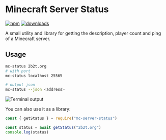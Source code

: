 # Minecraft Server Status

[![npm](https://img.shields.io/npm/v/mc-server-status.svg)](https://www.npmjs.com/package/mc-server-status)
[![downloads](https://img.shields.io/npm/dm/mc-server-status.svg)](https://www.npmjs.com/package/mc-server-status)

A small utility and library for getting the description, player count
and ping of a Minecraft server.

## Usage

```bash
mc-status 2b2t.org
# with port
mc-status localhost 25565

# output json
mc-status --json <address>
```

![Terminal output](https://gitlab.com/janispritzkau/mc-status/raw/master/terminal.png)

You can also use it as a library:

```js
const { getStatus } = require("mc-server-status")

const status = await getStatus("2b2t.org")
console.log(status)
```
